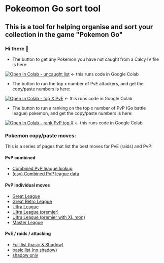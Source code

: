 # Pokeomon Go sort tool

## This is a tool for helping organise and sort your collection in the game "Pokemon Go" 

### Hi there 👋

<!--
**drmckenzie/drmckenzie** is a ✨ _special_ ✨ repository because its `README.md` (this file) appears on your GitHub profile.

Here are some ideas to get you started:

- 🔭 I’m currently working on ...
- 🌱 I’m currently learning ...
- 👯 I’m looking to collaborate on ...
- 🤔 I’m looking for help with ...
- 💬 Ask me about ...
- 📫 How to reach me: ...
- 😄 Pronouns: ...
- ⚡ Fun fact: ...
-->

- The button to get any Pokemon you have not caught from a Calcy IV file is here:

[![Open In Colab - uncaught list](https://colab.research.google.com/assets/colab-badge.svg)](https://colab.research.google.com/github/drmckenzie/drmckenzie.github.io/blob/main/notCaught.ipynb) <- this runs code in Google Colab

- The button to run the top x number of PvE attackers, and get the copy/paste numbers is here:

[![Open In Colab - top X PvE](https://colab.research.google.com/assets/colab-badge.svg)](https://colab.research.google.com/github/drmckenzie/drmckenzie.github.io/blob/main/topPveByType.ipynb) <- this runs code in Google Colab

- The button to run a ranking on the top x number of PvP (Go battle league) pokemon, and get the copy/paste numbers is here:

[![Open In Colab - rank PvP top X](https://colab.research.google.com/assets/colab-badge.svg)](https://colab.research.google.com/github/drmckenzie/drmckenzie.github.io/blob/main/PvPrating.ipynb) <- this runs code in Google Colab

### Pokemon copy/paste moves:

This is a series of pages that list the best moves for PvE (raids) and PvP:

#### PvP combined

- [Combined PvP league lookup][PvP_leagues]
- [(csv) Combined PvP league data][PvP_csv]

#### PvP individual moves

- [Great League][PvP_great]
- [Great Retro League][PvP_retro]
- [Ultra League][PvP_ultra]
- [Ultra League (premier)][PvP_ultra_premier]
- [Ultra League (premier with XL mon)][PvP_ultra_premier_XL]
- [Master League][PvP_master]

#### PvE / raids / attacking

- [Full list (basic & Shadow)][PvE_basic_shadow]
- [basic list (no shadow)][PvE_basic]
- [shadow only][PvE_shadow]



<!-- List of references -->
[PvE_basic_shadow]: https://drmckenzie.github.io/raid_top_ranked_PvE_basic_and_shadow_copypaste.html
[PvE_basic]: https://drmckenzie.github.io/raid_top_ranked_PvE_copypaste.html
[PvE_shadow]: https://drmckenzie.github.io/raid_top_ranked_PvE_shadow_copypaste.html
[PvP_great]: https://drmckenzie.github.io/top_ranked_great_league_PvP_copypaste.html
[PvP_master]: https://drmckenzie.github.io/top_ranked_master_league_PvP_copypaste.html
[PvP_ultra_premier]: https://drmckenzie.github.io/top_ranked_premier_ultra_league_PvP_copypaste.html
[PvP_ultra_premier_XL]: https://drmckenzie.github.io/top_ranked_premier_ultra_league_XL_PvP_copypaste.html
[PvP_retro]: https://drmckenzie.github.io/top_ranked_retro_league_PvP_copypaste.html
[PvP_ultra]: https://drmckenzie.github.io/top_ranked_ultra_league_PvP_copypaste.html

[PvP_leagues]: https://drmckenzie.github.io/Top_X_pokemon_by_leagues.html
[PvP_csv]: https://drmckenzie.github.io/csv_Top_X_pokemon_by_leagues.csv

